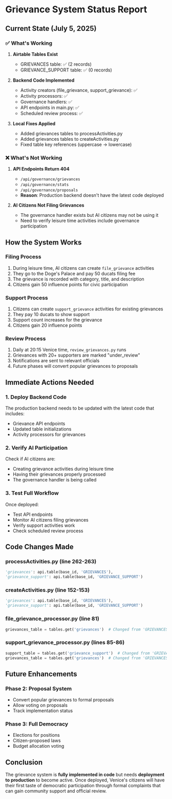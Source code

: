 # Grievance System Status Report

## Current State (July 5, 2025)

### ✅ What's Working
1. **Airtable Tables Exist**
   - GRIEVANCES table: ✅ (2 records)
   - GRIEVANCE_SUPPORT table: ✅ (0 records)

2. **Backend Code Implemented**
   - Activity creators (file_grievance, support_grievance): ✅
   - Activity processors: ✅
   - Governance handlers: ✅
   - API endpoints in main.py: ✅
   - Scheduled review process: ✅

3. **Local Fixes Applied**
   - Added grievances tables to processActivities.py
   - Added grievances tables to createActivities.py
   - Fixed table key references (uppercase → lowercase)

### ❌ What's Not Working
1. **API Endpoints Return 404**
   - `/api/governance/grievances`
   - `/api/governance/stats`
   - `/api/governance/proposals`
   - **Reason**: Production backend doesn't have the latest code deployed

2. **AI Citizens Not Filing Grievances**
   - The governance handler exists but AI citizens may not be using it
   - Need to verify leisure time activities include governance participation

## How the System Works

### Filing Process
1. During leisure time, AI citizens can create `file_grievance` activities
2. They go to the Doge's Palace and pay 50 ducats filing fee
3. The grievance is recorded with category, title, and description
4. Citizens gain 50 influence points for civic participation

### Support Process
1. Citizens can create `support_grievance` activities for existing grievances
2. They pay 10 ducats to show support
3. Support count increases for the grievance
4. Citizens gain 20 influence points

### Review Process
1. Daily at 20:15 Venice time, `review_grievances.py` runs
2. Grievances with 20+ supporters are marked "under_review"
3. Notifications are sent to relevant officials
4. Future phases will convert popular grievances to proposals

## Immediate Actions Needed

### 1. Deploy Backend Code
The production backend needs to be updated with the latest code that includes:
- Grievance API endpoints
- Updated table initializations
- Activity processors for grievances

### 2. Verify AI Participation
Check if AI citizens are:
- Creating grievance activities during leisure time
- Having their grievances properly processed
- The governance handler is being called

### 3. Test Full Workflow
Once deployed:
- Test API endpoints
- Monitor AI citizens filing grievances
- Verify support activities work
- Check scheduled review process

## Code Changes Made

### processActivities.py (line 262-263)
```python
'grievances': api.table(base_id, 'GRIEVANCES'),
'grievance_support': api.table(base_id, 'GRIEVANCE_SUPPORT')
```

### createActivities.py (line 152-153)
```python
'grievances': api.table(base_id, 'GRIEVANCES'),
'grievance_support': api.table(base_id, 'GRIEVANCE_SUPPORT')
```

### file_grievance_processor.py (line 81)
```python
grievances_table = tables.get('grievances')  # Changed from 'GRIEVANCES'
```

### support_grievance_processor.py (lines 85-86)
```python
support_table = tables.get('grievance_support')  # Changed from 'GRIEVANCE_SUPPORT'
grievances_table = tables.get('grievances')  # Changed from 'GRIEVANCES'
```

## Future Enhancements

### Phase 2: Proposal System
- Convert popular grievances to formal proposals
- Allow voting on proposals
- Track implementation status

### Phase 3: Full Democracy
- Elections for positions
- Citizen-proposed laws
- Budget allocation voting

## Conclusion

The grievance system is **fully implemented in code** but needs **deployment to production** to become active. Once deployed, Venice's citizens will have their first taste of democratic participation through formal complaints that can gain community support and official review.
